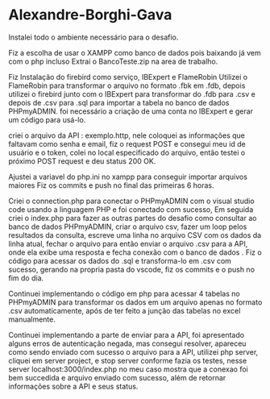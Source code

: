 # Alexandre-Borghi-Gava

Instalei todo o ambiente necessário para o desafio. 

Fiz a escolha de usar o XAMPP como banco de dados pois baixando já vem com o php incluso
Extrai o BancoTeste.zip na area de trabalho.

Fiz Instalação do firebird como serviço, IBExpert e FlameRobin
Utilizei o FlameRobin para transformar o arquivo no formato .fbk em .fdb, depois utilizei o firebird junto com o IBExpert para transformar do .fdb para .csv e depois de .csv para .sql para importar a tabela no banco de dados PHPmyADMIN. 
foi necessário a criação de uma conta no IBExpert e gerar um código para usá-lo.

criei o arquivo da API : exemplo.http, nele coloquei as informações que faltavam como senha e email, fiz o request POST e consegui meu id de usuário e o token, colei no local especificado do arquivo, então testei o próximo POST request e deu status 200 OK.  

Ajustei a variavel do php.ini no xampp para conseguir importar arquivos maiores
Fiz os commits e push no final das primeiras 6 horas.

Criei o connection.php para conectar o PHPmyADMIN com o visual studio code usando a linguagem PHP e foi conectado com sucesso, Em seguida criei o index.php para fazer as outras partes do desafio como consultar ao banco de dados PHPmyADMIN, criar o arquivo csv, fazer um loop pelos resultados da consulta, escreve uma linha no arquivo CSV com os dados da linha atual, fechar o arquivo para então enviar o arquivo .csv para a API, onde ela exibe uma resposta e fecha conexão com o banco de dados . Fiz o código para acessar os dados do .sql e transforma-lo em .csv com sucesso, gerando na propria pasta do vscode, fiz os commits e o push no fim do dia.

Continuei implementando o código em php para acessar 4 tabelas no PHPmyADMIN para transformar os dados em um arquivo apenas no formato .csv automaticamente, após de ter feito a junção das tabelas no excel manualmente.

Continuei implementando a parte de enviar para a API, foi apresentado alguns erros de autenticação negada, mas consegui resolver, apareceu como sendo enviado com sucesso o arquivo para a API, utilizei php server, cliquei em server project, e stop server conforme fazia os testes, nesse server localhost:3000/index.php no meu caso mostra que a conexao foi bem succedida e arquivo enviado com sucesso, além de retornar informações sobre a API e seus status.







